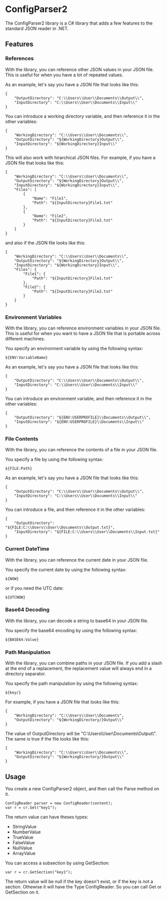 # ConfigParser2

The ConfigParser2 library is a C# library that adds a few features to the standard
JSON reader in .NET.

## Features

### References

With the library, you can reference other JSON values in your JSON file. This
is useful for when you have a lot of repeated values.

As an example, let's say you have a JSON file that looks like this:

    {
        "OutputDirectory": "C:\\Users\\User\\Documents\\Output\\",
        "InputDirectory": "C:\\Users\\User\\Documents\\Input\\"
    }

You can introduce a working directory variable, and then reference it in the
other variables:

    {
        "WorkingDirectory": "C:\\Users\\User\\Documents\\",
        "OutputDirectory": "${WorkingDirectory}Output\\",
        "InputDirectory": "${WorkingDirectory}Input\\"
    }

This will also work with hirarchical JSON files. For example, if you have a
JSON file that looks like this:

    {
        "WorkingDirectory": "C:\\Users\\User\\Documents\\",
        "OutputDirectory": "${WorkingDirectory}Output\\",
        "InputDirectory": "${WorkingDirectory}Input\\",
        "Files": [
            {
                "Name": "File1",
                "Path": "${InputDirectory}File1.txt"
            },
            {
                "Name": "File2",
                "Path": "${InputDirectory}File2.txt"
            }
        ]
    }

and also if the JSON file looks like this:

    {
        "WorkingDirectory": "C:\\Users\\User\\Documents\\",
        "OutputDirectory": "${WorkingDirectory}Output\\",
        "InputDirectory": "${WorkingDirectory}Input\\",
        "Files": {
            "File1": {
                "Path": "${InputDirectory}File1.txt"
            },
            "File2": {
                "Path": "${InputDirectory}File2.txt"
            }
        }
    }


### Environment Variables

With the library, you can reference environment variables in your JSON file.
This is useful for when you want to have a JSON file that is portable across
different machines.

You specify an environment variable by using the following syntax:

    ${ENV:VariableName}

As an example, let's say you have a JSON file that looks like this:

    {
        "OutputDirectory": "C:\\Users\\User\\Documents\\Output\\",
        "InputDirectory": "C:\\Users\\User\\Documents\\Input\\"
    }

You can introduce an environment variable, and then reference it in the other
variables:

    {
        "OutputDirectory": "${ENV:USERPROFILE}\\Documents\\Output\\",
        "InputDirectory": "${ENV:USERPROFILE}\\Documents\\Input\\"
    }

### File Contents

With the library, you can reference the contents of a file in your JSON file.

You specify a file by using the following syntax:

    ${FILE:Path}

As an example, let's say you have a JSON file that looks like this:

    {
        "OutputDirectory": "C:\\Users\\User\\Documents\\Output\\",
        "InputDirectory": "C:\\Users\\User\\Documents\\Input\\"
    }

You can introduce a file, and then reference it in the other variables:

    {
        "OutputDirectory": "${FILE:C:\\Users\\User\\Documents\\Output.txt}",
        "InputDirectory": "${FILE:C:\\Users\\User\\Documents\\Input.txt}"
    }

### Current DateTime

With the library, you can reference the current date in your JSON file.

You specify the current date by using the following syntax:

    ${NOW}

or if you need the UTC date:

    ${UTCNOW}

### Base64 Decoding

With the library, you can decode a string to base64 in your JSON file.

You specify the base64 encoding by using the following syntax:

    ${BASE64:Value}

### Path Manipulation

With the library, you can combine paths in your JSON file. If you add a slash at the 
end of a replacement, the replacement value will always end in a directory separator.

You specify the path manipulation by using the following syntax:

    ${key/}

For example, if you have a JSON file that looks like this:

    {
        "WorkingDirectory": "C:\\Users\\User\\Documents",
        "OutputDirectory": "${WorkingDirectory/}Output\\"
    }

The value of OutputDirectory will be "C:\\Users\\User\\Documents\\Output\\".
The same is true if the file looks like this:

    {
        "WorkingDirectory": "C:\\Users\\User\\Documents\\",
        "OutputDirectory": "${WorkingDirectory/}Output\\"
    }


## Usage

You create a new ConfigParser2 object, and then call the Parse method on it.

    ConfigReader parser = new ConfigReader(content);
    var r = cr.Get("key1");

The return value can have theses types:

* StringValue
* NumberValue
* TrueValue
* FalseValue
* NullValue
* ArrayValue

You can access a subsection by using GetSection:

    var r = cr.GetSection("key1");

The return value will be null if the key doesn't exist, or if the key is not a
section. Othewise it will have the Type ConfigReader. So you can call Get or
GetSection on it.



